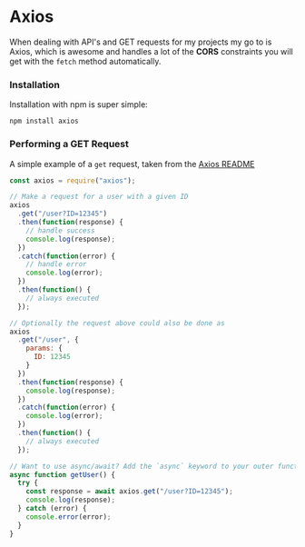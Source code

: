 # Axios

When dealing with API's and GET requests for my projects my go to is Axios, which is awesome and handles a lot of the **CORS** constraints you will get with the `fetch` method automatically.

### Installation

Installation with npm is super simple:

```
npm install axios
```

### Performing a GET Request

A simple example of a `get` request, taken from the [Axios README](https://github.com/axios/axios)

```js
const axios = require("axios");

// Make a request for a user with a given ID
axios
  .get("/user?ID=12345")
  .then(function(response) {
    // handle success
    console.log(response);
  })
  .catch(function(error) {
    // handle error
    console.log(error);
  })
  .then(function() {
    // always executed
  });

// Optionally the request above could also be done as
axios
  .get("/user", {
    params: {
      ID: 12345
    }
  })
  .then(function(response) {
    console.log(response);
  })
  .catch(function(error) {
    console.log(error);
  })
  .then(function() {
    // always executed
  });

// Want to use async/await? Add the `async` keyword to your outer function/method.
async function getUser() {
  try {
    const response = await axios.get("/user?ID=12345");
    console.log(response);
  } catch (error) {
    console.error(error);
  }
}
```

